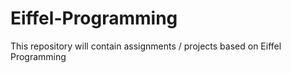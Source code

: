 # Eiffel-Programming
This repository will contain assignments / projects based on Eiffel Programming
